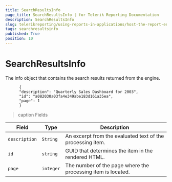 ```yaml
---
title: SearchResultsInfo
page_title: SearchResultsInfo | for Telerik Reporting Documentation
description: SearchResultsInfo
slug: telerikreporting/using-reports-in-applications/host-the-report-engine-remotely/telerik-reporting-rest-services/rest-api-reference/json-entities/searchresultsinfo
tags: searchresultsinfo
published: True
position: 10
---
```


# SearchResultsInfo



The info object that contains the search results returned from the engine.       


    
          {
          "description": "Quarterly Sales Dashboard for 2003",
          "id": "a082030a03fa4e349abe183d161a35ea",
          "page": 1
          }
        


>caption Fields

| Field | Type | Description |
| ------ | ------ | ------ |
|`description`|`String`|An excerpt from the evaluated text of the processing item.|
|`id`|`string`|GUID that determines the item in the rendered HTML.|
|`page`|`integer`|The number of the page where the processing item is located.|


